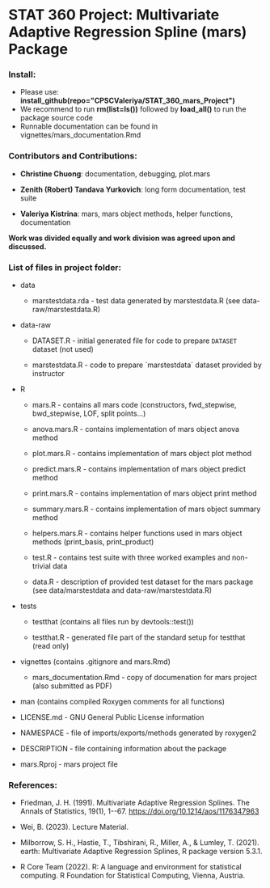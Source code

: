 # STAT 360 Project: Multivariate Adaptive Regression Spline (mars) Package

### Install:

-   Please use: **install_github(repo="CPSCValeriya/STAT_360_mars_Project")**
-   We recommend to run **rm(list=ls())** followed by **load_all()** to run the package source code
-   Runnable documentation can be found in vignettes/mars_documentation.Rmd

### Contributors and Contributions:

-   **Christine Chuong**: documentation, debugging, plot.mars

-   **Zenith (Robert) Tandava Yurkovich**: long form documentation, test suite

-   **Valeriya Kistrina**: mars, mars object methods, helper functions, documentation

**Work was divided equally and work division was agreed upon and discussed.**

### List of files in project folder:

-   data

    -   marstestdata.rda - test data generated by marstestdata.R (see data-raw/marstestdata.R)

-   data-raw

    -   DATASET.R - initial generated file for code to prepare `DATASET` dataset (not used)

    -   marstestdata.R - code to prepare \`marstestdata\` dataset provided by instructor

-   R

    -   mars.R - contains all mars code (constructors, fwd_stepwise, bwd_stepwise, LOF, split points...)

    -   anova.mars.R - contains implementation of mars object anova method

    -   plot.mars.R - contains implementation of mars object plot method

    -   predict.mars.R - contains implementation of mars object predict method

    -   print.mars.R - contains implementation of mars object print method

    -   summary.mars.R - contains implementation of mars object summary method

    -   helpers.mars.R - contains helper functions used in mars object methods (print_basis, print_product)

    -   test.R - contains test suite with three worked examples and non-trivial data

    -   data.R - description of provided test dataset for the mars package (see data/marstestdata and data-raw/marstestdata.R)

-   tests

    -   testthat (contains all files run by devtools::test())

    -   testthat.R - generated file part of the standard setup for testthat (read only)

-   vignettes (contains .gitignore and mars.Rmd)

    -   mars_documentation.Rmd - copy of documenation for mars project (also submitted as PDF)

-   man (contains compiled Roxygen comments for all functions)

-   LICENSE.md - GNU General Public License information

-   NAMESPACE - file of imports/exports/methods generated by roxygen2

-   DESCRIPTION - file containing information about the package

-   mars.Rproj - mars project file

### References:

-   Friedman, J. H. (1991). Multivariate Adaptive Regression Splines. The Annals of Statistics, 19(1), 1--67. <https://doi.org/10.1214/aos/1176347963>

-   Wei, B. (2023). Lecture Material.

-   Milborrow, S. H., Hastie, T., Tibshirani, R., Miller, A., & Lumley, T. (2021). earth: Multivariate Adaptive Regression Splines, R package version 5.3.1.

-   R Core Team (2022). R: A language and environment for statistical computing. R Foundation for Statistical Computing, Vienna, Austria.
